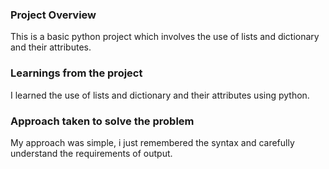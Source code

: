 ### Project Overview

 This is a basic python project which involves the use of lists and dictionary and their attributes.


### Learnings from the project

 I learned the use of lists and dictionary and their attributes using python.


### Approach taken to solve the problem

 My approach was simple, i just remembered the syntax and carefully understand the requirements of output.


